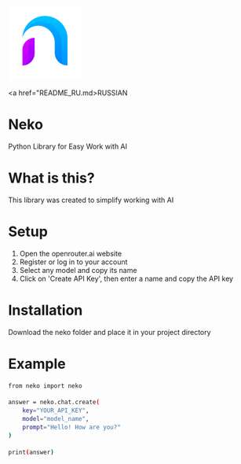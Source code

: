 
<img src="NekoLogo.png" width="150" height="150">

<a href="README_RU.md>RUSSIAN</a>

# Neko
Python Library for Easy Work with AI

# What is this?

This library was created to simplify working with AI

# Setup

1. Open the openrouter.ai website
2. Register or log in to your account
3. Select any model and copy its name
4. Click on 'Create API Key', then enter a name and copy the API key

# Installation

Download the neko folder and place it in your project directory

# Example

```bash
from neko import neko

answer = neko.chat.create(
    key="YOUR_API_KEY",
    model="model_name",
    prompt="Hello! How are you?"
)

print(answer)
```
